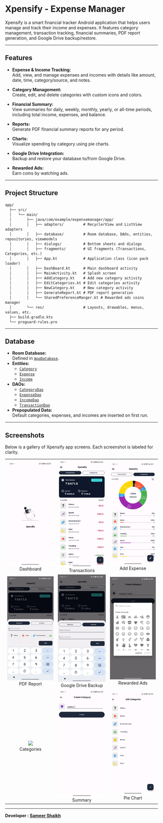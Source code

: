 # Xpensify - Expense Manager

Xpensify is a smart financial tracker Android application that helps users manage and track their income and expenses. It features category management, transaction tracking, financial summaries, PDF report generation, and Google Drive backup/restore.

---

## Features

- **Expense & Income Tracking:**  
  Add, view, and manage expenses and incomes with details like amount, date, time, category/source, and notes.

- **Category Management:**  
  Create, edit, and delete categories with custom icons and colors.

- **Financial Summary:**  
  View summaries for daily, weekly, monthly, yearly, or all-time periods, including total income, expenses, and balance.

- **Reports:**  
  Generate PDF financial summary reports for any period.

- **Charts:**  
  Visualize spending by category using pie charts.

- **Google Drive Integration:**  
  Backup and restore your database to/from Google Drive.

- **Rewarded Ads:**  
  Earn coins by watching ads.

---

## Project Structure

```
app/
  ├── src/
  │   └── main/
  │       ├── java/com/example/expensemanager/app/
  │       │   ├── adapters/         # RecyclerView and ListView adapters
  │       │   ├── database/         # Room database, DAOs, entities, repositories, viewmodels
  │       │   ├── dialogs/          # Bottom sheets and dialogs
  │       │   ├── fragments/        # UI fragments (Transactions, Categories, etc.)
  │       │   ├── App.kt            # Application class (icon pack loader)
  │       │   ├── DashBoard.kt      # Main dashboard activity
  │       │   ├── MainActivity.kt   # Splash screen
  │       │   ├── AddCategory.kt    # Add new category activity
  │       │   ├── EditCategories.kt # Edit categories activity
  │       │   ├── NewCategory.kt    # New category activity
  │       │   ├── GenerateReport.kt # PDF report generation
  │       │   └── SharedPreferenceManger.kt # Rewarded ads coins manager
  │       └── res/                  # Layouts, drawables, menus, values, etc.
  ├── build.gradle.kts
  └── proguard-rules.pro
```

---

## Database

- **Room Database:**  
  Defined in [`AppDatabase`](app/src/main/java/com/example/expensemanager/app/database/AppDatabase.kt).
- **Entities:**  
  - [`Category`](app/src/main/java/com/example/expensemanager/app/database/Category.kt)
  - [`Expense`](app/src/main/java/com/example/expensemanager/app/database/Expense.kt)
  - [`Income`](app/src/main/java/com/example/expensemanager/app/database/Income.kt)
- **DAOs:**  
  - [`CategoryDao`](app/src/main/java/com/example/expensemanager/app/database/CategoryDao.kt)
  - [`ExpenseDao`](app/src/main/java/com/example/expensemanager/app/database/ExpenseDao.kt)
  - [`IncomeDao`](app/src/main/java/com/example/expensemanager/app/database/IncomeDao.kt)
  - [`TransactionDao`](app/src/main/java/com/example/expensemanager/app/database/TransactionDao.kt)
- **Prepopulated Data:**  
  Default categories, expenses, and incomes are inserted on first run.

---

## Screenshots

Below is a gallery of Xpensify app screens. Each screenshot is labeled for clarity.

<table>
  <tr>
    <td align="center"><img src="screenshots/home.jpeg" width="200"/><br/>Dashboard</td>
    <td align="center"><img src="screenshots/spendings.jpeg" width="200"/><br/>Transactions</td>
    <td align="center"><img src="screenshots/expenseanalysis.jpeg" width="200"/><br/>Add Expense</td>
  </tr>
    <tr>
    <td align="center"><img src="screenshots/addincome.jpeg" width="200"/><br/>PDF Report</td>
    <td align="center"><img src="screenshots/addspending.jpeg" width="200"/><br/>Google Drive Backup</td>
    <td align="center"><img src="screenshots/icon.jpeg" width="200"/><br/>Rewarded Ads</td>
  </tr>
  <tr>
    <td align="center"><img src="screenshots/sidedrawer.jpeg.png" width="200"/><br/>Categories</td>
    <td align="center"><img src="screenshots/newcategory.jpeg" width="200"/><br/>Summary</td>
    <td align="center"><img src="screenshots/categories.jpeg" width="200"/><br/>Pie Chart</td>
  </tr>

</table>

---

**Developer : [Sameer Shaikh](https://github.com/Sameer377/)**